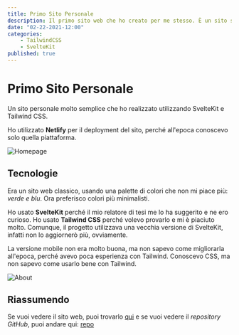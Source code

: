 ```yaml
---
title: Primo Sito Personale
description: Il primo sito web che ho creato per me stesso. È un sito semplice realizzato con SvelteKit e TailwindCSS.
date: "02-22-2021-12:00"
categories:
    - TailwindCSS
    - SvelteKit
published: true
---
```


# Primo Sito Personale
Un sito personale molto semplice che ho realizzato utilizzando SvelteKit e Tailwind CSS.

Ho utilizzato **Netlify** per il deployment del sito, perché all'epoca conoscevo solo quella piattaforma.

![Homepage](https://i.imgur.com/uEBmxxW.png)

## Tecnologie

Era un sito web classico, usando una palette di colori che non mi piace più: *verde e blu*. Ora preferisco colori più minimalisti.

Ho usato **SvelteKit** perché il mio relatore di tesi me lo ha suggerito e ne ero curioso. Ho usato **Tailwind CSS** perché volevo provarlo e mi è piaciuto molto. Comunque, il progetto utilizzava una vecchia versione di SvelteKit, infatti non lo aggiornerò più, ovviamente.

La versione mobile non era molto buona, ma non sapevo come migliorarla all'epoca, perché avevo poca esperienza con Tailwind. Conoscevo CSS, ma non sapevo come usarlo bene con Tailwind.
<br>

![About](https://i.imgur.com/9c9aqeo.gif)

## Riassumendo

Se vuoi vedere il sito web, puoi trovarlo [qui](https://daniele-avolio.netlify.app/) e se vuoi vedere il *repository GitHub*, puoi andare qui: [repo](https://github.com/danieleavolio/SveltePortfolio)